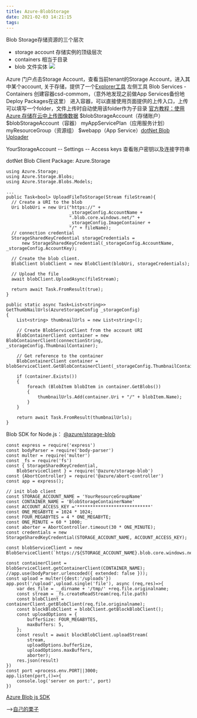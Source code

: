 ```yaml
---
title: Azure-BlobStorage
date: 2021-02-03 14:21:15
tags:
---
```

Blob Storage存储资源的三个层次
+ storage account 存储实例的顶级层次
+ containers 相当于目录
+ blob 文件实体
  ![](https://docs.microsoft.com/zh-cn/azure/storage/blobs/media/storage-blobs-introduction/blob1.png)

Azure 门户点击Storage Account，查看当前tenant的Storage Account，进入其中某个account, 关于存储，提供了一个[Explorer工具](https://azure.microsoft.com/en-us/features/storage-explorer/)
左侧工具 Blob Services - Containers 创建容器csd-commom，（意外地发现之前做App Services备份地Deploy Packages在这里）
进入容器，可以直接使用页面提供的上传入口，上传可以填写一个folder，文件上传时自动使用该folder作为子目录
[官方教程：使用 Azure 存储在云中上传图像数据](https://docs.microsoft.com/zh-cn/azure/storage/blobs/storage-upload-process-images?tabs=dotnet)
$blobStorageAccount（存储账户）
    $blobStorageAccount（容器）
myAppServicePlan（应用服务计划）
    myResourceGroup（资源组）
        $webapp（App Service）[dotNet Blob Uploader](https://github.com/Azure-Samples/storage-blob-upload-from-webapp.git)

YourStorageAccount -- Settings -- Access keys 查看账户密钥以及连接字符串

dotNet Blob Client Package: Azure.Storage
```
using Azure.Storage;
using Azure.Storage.Blobs;
using Azure.Storage.Blobs.Models;

...
public Task<bool> UploadFileToStorage(Stream fileStream){
  // Create a URI to the blob
  Uri blobUri = new Uri("https://" +
                        _storageConfig.AccountName +
                        ".blob.core.windows.net/" +
                        _storageConfig.ImageContainer +
                        "/" + fileName);
  // connection credential
  StorageSharedKeyCredential storageCredentials =
      new StorageSharedKeyCredential(_storageConfig.AccountName, _storageConfig.AccountKey);

  // Create the blob client.
  BlobClient blobClient = new BlobClient(blobUri, storageCredentials);

  // Upload the file
  await blobClient.UploadAsync(fileStream);

  return await Task.FromResult(true);
}

public static async Task<List<string>> GetThumbNailUrls(AzureStorageConfig _storageConfig)
{
    List<string> thumbnailUrls = new List<string>();

    // Create BlobServiceClient from the account URI
    BlobContainerClient container = new BlobContainerClient(connectionString, _storageConfig.ThumbnailContainer);

    // Get reference to the container
    BlobContainerClient container = blobServiceClient.GetBlobContainerClient(_storageConfig.ThumbnailContainer);

    if (container.Exists())
    {
        foreach (BlobItem blobItem in container.GetBlobs())
        {
            thumbnailUrls.Add(container.Uri + "/" + blobItem.Name);
        }
    }

    return await Task.FromResult(thumbnailUrls);
}
```
Blob SDK for Node.js： [@azure/storage-blob](https://github.com/Azure/azure-sdk-for-js)
```
const express = require('express')
const bodyParser = require('body-parser')
const multer = require('multer')
const _fs = require('fs')
const { StorageSharedKeyCredential,
    BlobServiceClient } = require('@azure/storage-blob')
const {AbortController} = require('@azure/abort-controller')
const app = express();

// init blob client
const STORAGE_ACCOUNT_NAME = 'YourResourceGroupName'
const CONTAINER_NAME = 'BlobStorageContainerName'
const ACCOUNT_ACCESS_KEY ='****************************'
const ONE_MEGABYTE = 1024 * 1024;
const FOUR_MEGABYTES = 4 * ONE_MEGABYTE;
const ONE_MINUTE = 60 * 1000;
const aborter = AbortController.timeout(30 * ONE_MINUTE);
const credentials = new StorageSharedKeyCredential(STORAGE_ACCOUNT_NAME, ACCOUNT_ACCESS_KEY);

const blobServiceClient = new BlobServiceClient(`https://${STORAGE_ACCOUNT_NAME}.blob.core.windows.net`,credentials);

const containerClient = blobServiceClient.getContainerClient(CONTAINER_NAME);
//app.use(bodyParser.urlencoded({ extended: false }));
const upload = multer({dest:'/uploads'})
app.post('/upload',upload.single('file'), async (req,res)=>{
    var des_file = __dirname + '/tmp/' +req.file.originalname;
    const stream = _fs.createReadStream(req.file.path)
    const blobClient = containerClient.getBlobClient(req.file.originalname);
    const blockBlobClient = blobClient.getBlockBlobClient();
    const uploadOptions = {
        bufferSize: FOUR_MEGABYTES,
        maxBuffers: 5,
    };
    const result = await blockBlobClient.uploadStream(
        stream, 
        uploadOptions.bufferSize, 
        uploadOptions.maxBuffers,
        aborter);
    res.json(result)
})
const port =process.env.PORT||3000;
app.listen(port,()=>{
    console.log('server on port:', port)
})
```
[Azure Blob js SDK](https://docs.microsoft.com/zh-cn/azure/storage/common/storage-samples-javascript?toc=/azure/storage/blobs/toc.json#blob-samples)

-->[自己的栗子](https://github.com/QQstone/node_Blob_Uploader/blob/master/index.js)
